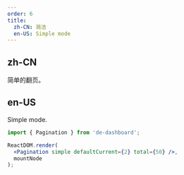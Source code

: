 ```yaml
---
order: 6
title:
  zh-CN: 简洁
  en-US: Simple mode
---
```


## zh-CN

简单的翻页。

## en-US

Simple mode.

````jsx
import { Pagination } from 'de-dashboard';

ReactDOM.render(
  <Pagination simple defaultCurrent={2} total={50} />,
  mountNode
);
````
